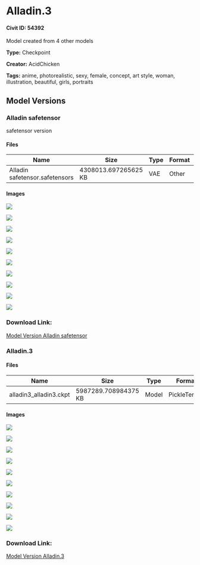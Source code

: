 # Alladin.3

#### Civit ID: 54392

<p>Model created from 4 other models</p>

**Type:** Checkpoint

**Creator:** AcidChicken

**Tags:** anime, photorealistic, sexy, female, concept, art style, woman, illustration, beautiful, girls, portraits

## Model Versions

### Alladin safetensor

<p>safetensor version</p>

#### Files

| Name | Size | Type | Format | Download Url | AutoV1 | AutoV2 | SHA256 | CRC32 | BLAKE3 |
| --- | --- | --- | --- | --- | --- | --- | --- | --- | --- |
| Alladin safetensor.safetensors | 4308013.697265625 KB | VAE | Other | https://civitai.com/api/download/models/59343 | 932A531B | A62269D8A7 | A62269D8A7E00EA7D82E78EBEC388E904C2F8CBFD7E213746ED1AB11F67DA539 | 38727D40 | 3C82B4798B2EA21B9E2668D52F5A510E864F13A9CE351EA532023591FB444E3E |

#### Images

<p><img src="https://image.civitai.com/xG1nkqKTMzGDvpLrqFT7WA/14029615-ab01-4146-d64e-672d95a68500/width=450/647559.jpeg" /></p>

<p><img src="https://image.civitai.com/xG1nkqKTMzGDvpLrqFT7WA/4295220e-d9e6-42d4-be52-d8de07ed3a00/width=450/647561.jpeg" /></p>

<p><img src="https://image.civitai.com/xG1nkqKTMzGDvpLrqFT7WA/76e6ab19-ebfe-4cca-2f95-28618a37d000/width=450/647583.jpeg" /></p>

<p><img src="https://image.civitai.com/xG1nkqKTMzGDvpLrqFT7WA/89d4b033-9cf5-4b01-8387-52738d91f900/width=450/647560.jpeg" /></p>

<p><img src="https://image.civitai.com/xG1nkqKTMzGDvpLrqFT7WA/f19249ae-b4c3-4b57-bcb4-a72440b42d00/width=450/647558.jpeg" /></p>

<p><img src="https://image.civitai.com/xG1nkqKTMzGDvpLrqFT7WA/e551fa01-573e-49cb-16fe-5017ea573300/width=450/647562.jpeg" /></p>

<p><img src="https://image.civitai.com/xG1nkqKTMzGDvpLrqFT7WA/e757cb94-d20b-4d19-4322-c17df4faf000/width=450/647566.jpeg" /></p>

<p><img src="https://image.civitai.com/xG1nkqKTMzGDvpLrqFT7WA/57ab5c4d-b1c1-4e2d-8773-faa329a78200/width=450/647565.jpeg" /></p>

<p><img src="https://image.civitai.com/xG1nkqKTMzGDvpLrqFT7WA/afbf9dc2-f6cf-4d7d-5370-5746ff502200/width=450/647567.jpeg" /></p>

<p><img src="https://image.civitai.com/xG1nkqKTMzGDvpLrqFT7WA/60d58dba-1e95-4614-30c4-3b8239a6b000/width=450/647568.jpeg" /></p>

### Download Link:

[Model Version Alladin safetensor](https://civitai.com/api/download/models/59343)

### Alladin.3



#### Files

| Name | Size | Type | Format | Download Url | AutoV1 | AutoV2 | SHA256 | CRC32 | BLAKE3 |
| --- | --- | --- | --- | --- | --- | --- | --- | --- | --- |
| alladin3_alladin3.ckpt | 5987289.708984375 KB | Model | PickleTensor | https://civitai.com/api/download/models/58756 | A8E27975 | F92784B940 | F92784B9409F2A5E24D9E0C56C9A116B57527EDE304CA026C8DFA0460C070E10 | CBAF89F0 | E0AA9915F83B4F0C41FFB388FD6A55F82F61B4E54DE6388AB961B23E92814FD0 |

#### Images

<p><img src="https://image.civitai.com/xG1nkqKTMzGDvpLrqFT7WA/3523a110-ff21-43a1-7891-4bd37bf98000/width=450/640140.jpeg" /></p>

<p><img src="https://image.civitai.com/xG1nkqKTMzGDvpLrqFT7WA/e5d55d9e-6101-44ea-6c1b-0c7aefeaf800/width=450/640143.jpeg" /></p>

<p><img src="https://image.civitai.com/xG1nkqKTMzGDvpLrqFT7WA/0b3506bc-23ef-4b59-d1b0-6f6ecab4a000/width=450/640145.jpeg" /></p>

<p><img src="https://image.civitai.com/xG1nkqKTMzGDvpLrqFT7WA/9a648746-3e9f-4adf-4975-00d30e0a8000/width=450/640146.jpeg" /></p>

<p><img src="https://image.civitai.com/xG1nkqKTMzGDvpLrqFT7WA/d37cfd38-dd66-4c7f-cc6b-877c753aef00/width=450/640147.jpeg" /></p>

<p><img src="https://image.civitai.com/xG1nkqKTMzGDvpLrqFT7WA/1dd0a9f1-41c7-4afa-5f4c-1f13c38cff00/width=450/640149.jpeg" /></p>

<p><img src="https://image.civitai.com/xG1nkqKTMzGDvpLrqFT7WA/d40b53a2-fc22-4c62-b20c-0f2043d9e800/width=450/640150.jpeg" /></p>

<p><img src="https://image.civitai.com/xG1nkqKTMzGDvpLrqFT7WA/2a28e7ff-5e11-40bf-0946-5e5fa4bed400/width=450/640151.jpeg" /></p>

<p><img src="https://image.civitai.com/xG1nkqKTMzGDvpLrqFT7WA/9f810bf5-ddc5-4b76-5b54-ac1cb60a1100/width=450/640153.jpeg" /></p>

<p><img src="https://image.civitai.com/xG1nkqKTMzGDvpLrqFT7WA/8fe8ea32-e121-4c3e-6e46-3f259ebb8e00/width=450/640152.jpeg" /></p>

### Download Link:

[Model Version Alladin.3](https://civitai.com/api/download/models/58756)


